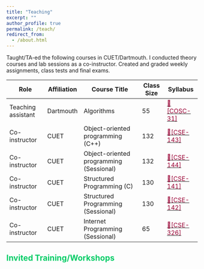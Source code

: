 ```yaml
---
title: "Teaching"
excerpt: ""
author_profile: true
permalink: /teach/
redirect_from: 
  - /about.html
---
```


Taught/TA-ed the following courses in CUET/Dartmouth. I conducted theory courses and lab sessions as a co-instructor. Created and graded weekly assignments, class tests and final exams. 

| Role | Affiliation | Course Title | Class Size | Syllabus |
|-- | ----          | --          | ----         | -----|
|Teaching assistant | Dartmouth | Algorithms | 55 | [<font color= "#990033" >🎯[COSC-31]</font>](https://www.cs.dartmouth.edu/~deepc/cs31-lecture-notes.htm)|
|Co-instructor | CUET | Object-oriented programming (C++) | 132 | [<font color= "#990033" >🎯[CSE-143]</font>](../files/Course-Syllabus-for-CSE-143.pdf)|
|Co-instructor | CUET | Object-oriented programming (Sessional) | 132 | [<font color= "#990033" >🎯[CSE-144]</font>](../files/Lab_Manual_OOP_144.pdf)|
|Co-instructor | CUET | Structured Programming (C) | 130 | [<font color= "#990033" >🎯[CSE-141]</font>](../files/Course_Syllabus.pdf)|
|Co-instructor | CUET | Structured Programming (Sessional) | 130 | [<font color= "#990033" >🎯[CSE-142]</font>](../files/CSE-142-Lecture-Plan.pdf)|
|Co-instructor | CUET | Internet Programming (Sessional) | 65 | [<font color= "#990033" >🎯[CSE-326]</font>](../files/Course-Syllabus-for-CSE-326.pdf)|



## <font color="#00cc66"> Invited Training/Workshops </font>  





<!---
| Course Code|  Course Title                   | Class             | Course Plan   | Student Count | 
| ---     | ------                          | --                 | -------    | ------ |
| CSE-143    | OOP (C++)                       | Level-1 Term-II (CSE-19)|[<font color= "#990033" >CSE-143</font>](../files/Course-Syllabus-for-CSE-143.pdf)|   132      |
| CSE-144    | OOP - Sessional (C++)           | Level-1 Term-II (CSE-19)| [<font color= "#990033" >CSE-144</font>](../files/Lab_Manual_OOP_144.pdf)|   132     |
| CSE-141    | Structured Programming (C)      | Level-1 Term-I (CSE-19)|[<font color= "#990033" >CSE-141</font>](../files/Course_Syllabus.pdf)|   132      |
| CSE-142    | Structured Programming - Sessional| Level-1 Term-I (CSE-19)|[<font color= "#990033" >CSE-142</font>](../files/CSE-142-Lecture-Plan.pdf)|   132      |
| CSE-326    | Internet Programming - Sessional| Level-3 Term-I (CSE-17)| [<font color= "#990033" >CSE-326</font>](../files/Course-Syllabus-for-CSE-326.pdf)|   130     |
| CSE-144    | OOP - Sessional (C++)           | Level-1 Term-II (CSE-18)|[<font color= "#990033" >CSE-144</font>](../files/Lab_Manual_OOP_144.pdf)|   130     |
| CSE-191    | Computer Programming (C)        | Level-1 Term-II (MIE-18)|                   |   30      |
-->


<!---
## <font color="#00cc66"> FAQs </font>  
List of some questions that my students frequently ask me. If you have any other questions email or meet me in person. 

**1. I am interested in ML/NLP research, from where I should start?**   
Will answer.

**2. Know the basics of programming. Wish to participate and do well in ACM ICPC**
Will ansewer.
**3. How to maintain good GPA with decent programming skill.**
Will answer.
-->
